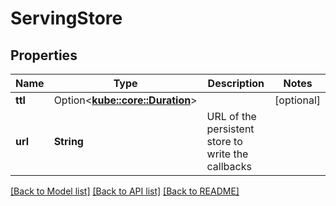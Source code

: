 # ServingStore

## Properties

Name | Type | Description | Notes
------------ | ------------- | ------------- | -------------
**ttl** | Option<[**kube::core::Duration**](kube::core::Duration.md)> |  | [optional]
**url** | **String** | URL of the persistent store to write the callbacks | 

[[Back to Model list]](../README.md#documentation-for-models) [[Back to API list]](../README.md#documentation-for-api-endpoints) [[Back to README]](../README.md)


